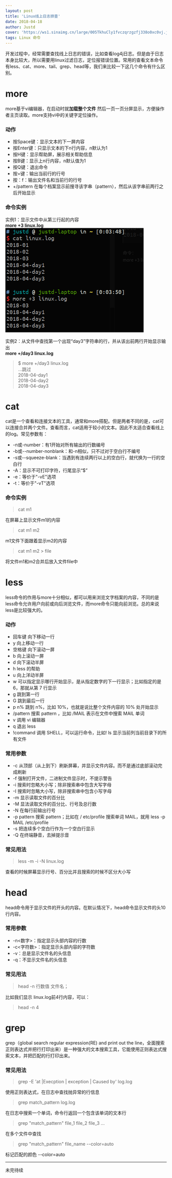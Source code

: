 ```yaml
---
layout: post
title: 'Linux线上日志排查'
date: 2018-04-18
author: Justd
cover: 'https://ws1.sinaimg.cn/large/005TkhuCly1fvczqrzgzfj338o0xc0vj.jpg'
tags: Linux 命令
---
```


开发过程中，经常需要查找线上日志的错误，比如查看log4j日志。但是由于日志本身比较大，所以需要用linux过滤日志，定位报错误位置。常用的查看文本命令有less、cat、more、tail、grep、head等，我们来比较一下这几个命令有什么区别。  

# more
more基于vi编辑器，在启动时就**加载整个文件** 然后一页一页分屏显示，方便操作者主页读取。more支持vi中的关键字定位操作。
### 动作  
- 按Space键：显示文本的下一屏内容
- 按Enter键：只显示文本的下n行内容，n默认为1
- 按H键：显示帮助屏，展示相关帮助信息
- 按B键：显示上n行内容，n默认值为1
- 按Q键：退出命令
- 按=键：输出当前行的行号
- 按：f：输出文件名和当前行的行号
- +/pattern 在每个档案显示前搜寻该字串（pattern），然后从该字串前两行之后开始显示



### 命令实例  

实例1：显示文件中从第三行起的内容   
**more +3 linux.log**   
![](/assets/img/2018-9/09-18-log.png)

实例2：从文件中查找第一个出现“day3”字符串的行，并从该出前两行开始显示输出   
**more +/day3 linux.log**
>$ more +/day3 linux.log   
>...跳过   
2018-04-day1   
2018-04-day2   
2018-04-day3   

# cat   
cat是一个查看和连接文本的工具，通常和more搭配。但是两者不同的是，cat可以连接合并两个文件。查看而言，cat适用于较小的文本。因此不太适合查看线上的log。常见参数有：
- -n或-number：有1开始对所有输出的行数编号
- -b或--number-nonblank：和-n相似，只不过对于空白行不编号
- -s或--squeeze-blank：当遇到有连续两行以上的空白行，就代换为一行的空白行
- -A：显示不可打印字符，行尾显示“$”
- -e：等价于"-vE"选项
- -t：等价于"-vT"选项

### 命令实例

>cat m1                             

在屏幕上显示文件m1的内容 
> cat m1 m2    

m1文件下面跟着显示m2的内容    
>cat m1 m2 > file

将文件m1和m2合并后放入文件file中

# less

less命令的作用与more十分相似，都可以用来浏览文字档案的内容，不同的是less命令允许用户向前或向后浏览文件，而more命令只能向前浏览。总的来说less是比较强大的。
### 动作  
- 回车键 向下移动一行
- y 向上移动一行 
- 空格键 向下滚动一屏 
- b 向上滚动一屏 
- d 向下滚动半屏 
- h less 的帮助
- u 向上洋动半屏
- w 可以指定显示哪行开始显示，是从指定数字的下一行显示；比如指定的是 6，那就从第 7 行显示 
- g 跳到第一行 
- G 跳到最后一行 
- p n% 跳到 n%，比如 10%，也就是说比整个文件内容的 10% 处开始显示 
- /pattern 搜索 pattern ，比如 /MAIL 表示在文件中搜索 MAIL 单词 
- v 调用 vi 编辑器 
- q 退出 less 
- !command 调用 SHELL，可以运行命令，比如! ls 显示当前列当前目录下的所有文件 

### 常用参数  
- -c 从顶部（从上到下）刷新屏幕，并显示文件内容。而不是通过底部滚动完成刷新
- -f 强制打开文件，二进制文件显示时，不提示警告
- -i 搜索时忽略大小写；除非搜索串中包含大写字母
- -I 搜索时忽略大小写，除非搜索串中包含小写字母
- -m 显示读取文件的百分比
- -M 显法读取文件的百分比、行号及总行数
- -N 在每行前输出行号
- -p pattern 搜索 pattern；比如在 / etc/profile 搜索单词 MAIL，就用 less -p MAIL /etc/profile 
- -s 把连续多个空白行作为一个空白行显示
- -Q 在终端静音，去掉提示音   

### 常见用法
> less -m -i -N linux.log

查看的时候屏幕显示行号、百分比并且搜索的时候不区分大小写           

# head
head命令用于显示文件的开头的内容。在默认情况下，head命令显示文件的头10行内容。

### 常用参数
- -n<数字>：指定显示头部内容的行数
- -c<字符数>：指定显示头部内容的字符数
- -v：总是显示文件名的头信息
- -q：不显示文件名的头信息

### 常见用法
> head -n 行数值  文件名；


比如我们显示 linux.log前4行内容，可以：
> head -n 4


# grep
grep（global search regular expression(RE) and print out the line，全面搜索正则表达式并把行打印出来）是一种强大的文本搜索工具，它能使用正则表达式搜索文本，并把匹配的行打印出来。
### 常见用法
> grep -E 'at \|Execption \| exception \| Caused by' log.log

使用正则表达式，在日志中查找抛异常的行信息
> grep match_pattern log.log

在日志中搜索一个单词，命令行返回一个包含该单词的文本行
>grep "match_pattern" file_1 file_2 file_3 ...

在多个文件中查找
>grep "match_pattern" file_name --color=auto

标记匹配的颜色 --color=auto


*****

未完待续
